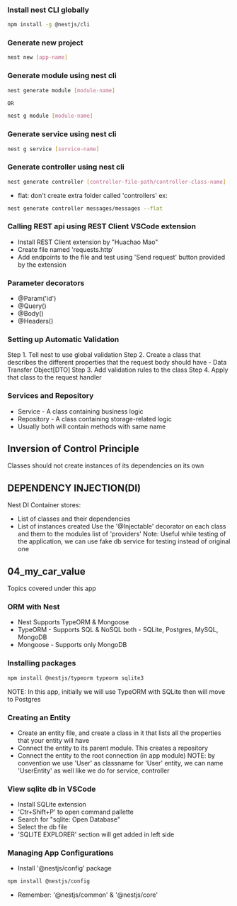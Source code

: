 ### Install nest CLI globally

```bash
npm install -g @nestjs/cli
```

### Generate new project

```bash
nest new [app-name]
```

### Generate module using nest cli

```bash
nest generate module [module-name]

OR

nest g module [module-name]
```

### Generate service using nest cli

```bash
nest g service [service-name]
```

### Generate controller using nest cli

```bash
nest generate controller [controller-file-path/controller-class-name] [--flat]
```

- flat: don't create extra folder called 'controllers'
  ex:

```bash
nest generate controller messages/messages --flat
```

### Calling REST api using REST Client VSCode extension

- Install REST Client extension by "Huachao Mao"
- Create file named 'requests.http'
- Add endpoints to the file and test using 'Send request' button provided by the extension

### Parameter decorators

- @Param('id')
- @Query()
- @Body()
- @Headers()

### Setting up Automatic Validation

Step 1. Tell nest to use global validation
Step 2. Create a class that describes the different properties that the request body should have - Data Transfer Object[DTO]
Step 3. Add validation rules to the class
Step 4. Apply that class to the request handler

### Services and Repository

- Service - A class containing business logic
- Repository - A class containing storage-related logic
- Usually both will contain methods with same name

## Inversion of Control Principle

Classes should not create instances of its dependencies on its own

## DEPENDENCY INJECTION(DI)

Nest DI Container stores:

- List of classes and their dependencies
- List of instances created
  Use the '@Injectable' decorator on each class and them to the modules list of 'providers'
  Note: Useful while testing of the application, we can use fake db service for testing instead of original one

## 04_my_car_value

Topics covered under this app

### ORM with Nest

- Nest Supports TypeORM & Mongoose
- TypeORM - Supports SQL & NoSQL both - SQLite, Postgres, MySQL, MongoDB
- Mongoose - Supports only MongoDB

### Installing packages

```bash
npm install @nestjs/typeorm typeorm sqlite3
```

NOTE: In this app, initially we will use TypeORM with SQLite then will move to Postgres

### Creating an Entity

- Create an entity file, and create a class in it that lists all the properties that your entity will have
- Connect the entity to its parent module. This creates a repository
- Connect the entity to the root connection (in app module)
  NOTE: by convention we use 'User' as classname for 'User' entity, we can name 'UserEntity' as well like we do for service, controller

### View sqlite db in VSCode

- Install SQLite extension
- 'Ctr+Shift+P' to open command pallette
- Search for "sqlite: Open Database"
- Select the db file
- 'SQLITE EXPLORER' section will get added in left side

### Managing App Configurations

- Install '@nestjs/config' package

```bash
npm install @nestjs/config

```
- Remember: '@nestjs/common' & '@nestjs/core'